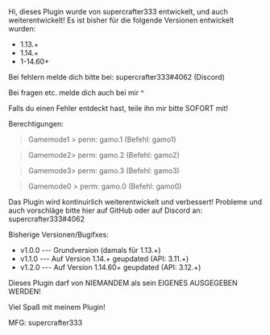 Hi,
dieses Plugin wurde von supercrafter333 entwickelt, und auch weiterentwickelt!
Es ist  bisher für die folgende Versionen entwickelt wurden:
- 1.13.+
- 1.14.+
- 1-14.60+



Bei fehlern melde dich bitte bei: supercrafter333#4062  (Discord)

Bei fragen etc. melde dich auch bei mir ^


Falls du einen Fehler entdeckt hast, teile ihn mir bitte SOFORT mit!

Berechtigungen:
> Gamemode1 >  perm: gamo.1 (Befehl: gamo1)

> Gamemode2> perm: gamo.2 (Befehl: gamo2)

> Gamemode3> perm: gamo.3 (Befehl: gamo3)

> Gamemode0 >  perm: gamo.0 (Befehl: gamo0)



Das Plugin wird kontinuirlich weiterentwickelt und verbessert! Probleme und auch vorschläge bitte hier auf GitHub oder auf Discord an: supercrafter333#4062

Bisherige Versionen/Bugifxes:
- v1.0.0 --- Grundversion (damals für 1.13.+)
- v1.1.0 --- Auf Version 1.14.+ geupdated (API: 3.11.+)
- v1.2.0 --- Auf Version 1.14.60+ geupdated (API: 3.12.+)



Dieses Plugin darf von NIEMANDEM als sein EIGENES AUSGEGEBEN WERDEN!






Viel Spaß mit meinem Plugin! 

MFG: supercrafter333
